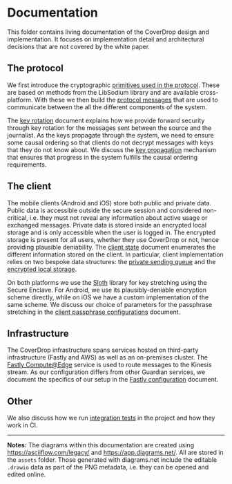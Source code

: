 # Documentation

This folder contains living documentation of the CoverDrop design and implementation.
It focuses on implementation detail and architectural decisions that are not covered by the white paper.

## The protocol

We first introduce the cryptographic [primitives used in the protocol](cryptography.md).
These are based on methods from the LibSodium library and are available cross-platform.
With these we then build the [protocol messages](protocol_messages.md) that are used to communicate between the all the different components of the system.

The [key rotation](key_rotation.md) document explains how we provide forward security through key rotation for the messages sent between the source and the journalist.
As the keys propagate through the system, we need to ensure some causal ordering so that clients do not decrypt messages with keys that they do not know about.
We discuss the [key propagation](key_propagation.md) mechanism that ensures that progress in the system fulfills the causal ordering requirements.

## The client

The mobile clients (Android and iOS) store both public and private data.
Public data is accessible outside the secure session and considered non-critical, i.e. they must not reveal any information about active usage or exchanged messages.
Private data is stored inside an encrypted local storage and is only accessible when the user is logged in.
The encrypted storage is present for all users, whether they use CoverDrop or not, hence providing plausible deniability.
The [client state](client_state.md) document enumerates the different information stored on the client.
In particular, client implementation relies on two bespoke data structures: the [private sending queue](client_data_structures_and_algorithms.md#private-sending-queue) and the [encrypted local storage](client_data_structures_and_algorithms.md#encrypted-storage-with-plausible-deniability).

On both platforms we use the [Sloth](https://github.com/lambdapioneer/sloth) library for key stretching using the Secure Enclave.
For Android, we use its plausibly-deniable encryption scheme directly, while on iOS we have a custom implementation of the same scheme.
We discuss our choice of parameters for the passphrase stretching in the [client passphrase configurations](client_passphrase_configurations.md) document.

## Infrastructure

The CoverDrop infrastructure spans services hosted on third-party infrastructure (Fastly and AWS) as well as an on-premises cluster.
The [Fastly Compute@Edge](fastly_edge_service.md) service is used to route messages to the Kinesis stream.
As our configuration differs from other Guardian services, we document the specifics of our setup in the [Fastly configuration](fastly_cdn.md) document.

## Other

We also discuss how we run [integration tests](integration_tests.md) in the project and how they work in CI.

---
**Notes:** The diagrams within this documentation are created using https://asciiflow.com/legacy/ and https://app.diagrams.net/.
All are stored in the `assets` folder.
Those generated with diagrams.net include the editable `.drawio` data as part of the PNG metadata, i.e. they can be opened and edited online.